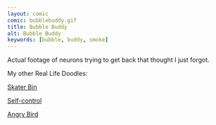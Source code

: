 ```yaml
---
layout: comic
comic: bubblebuddy.gif
title: Bubble Buddy
alt: Bubble Buddy
keywords: [bubble, buddy, smoke]
---
```


Actual footage of neurons trying to get back that thought I just forgot.

My other Real Life Doodles:

[Skater Bin](https://lolnein.com/2017/01/25/skaterbin/)

[Self-control](https://lolnein.com/2016/09/26/selfcontrol/)

[Angry Bird](https://lolnein.com/2016/07/15/angrybird/)